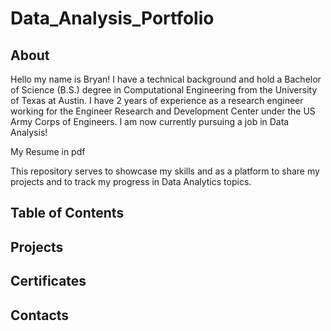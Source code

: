 # Data_Analysis_Portfolio

## About

Hello my name is Bryan! I have a technical background and hold a Bachelor of Science (B.S.) degree in Computational Engineering from the University of Texas at Austin. I have 2 years of experience as a research engineer working for the Engineer Research and Development Center under the US Army Corps of Engineers. I am now currently pursuing a job in Data Analysis!

My Resume in pdf

This repository serves to showcase my skills and as a platform to share my projects and to track my progress in Data Analytics topics.

## Table of Contents

## Projects

## Certificates

## Contacts
